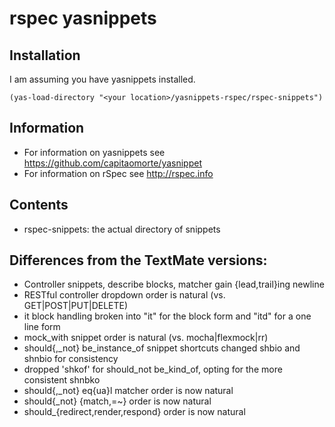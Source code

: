 # rspec yasnippets

## Installation

I am assuming you have yasnippets installed.

    (yas-load-directory "<your location>/yasnippets-rspec/rspec-snippets")

## Information

* For information on yasnippets see https://github.com/capitaomorte/yasnippet
* For information on rSpec see http://rspec.info

## Contents

- rspec-snippets: the actual directory of snippets


## Differences from the TextMate versions:

* Controller snippets, describe blocks, matcher gain {lead,trail}ing newline
* RESTful controller dropdown order is natural (vs. GET|POST|PUT|DELETE)
* it block handling broken into "it" for the block form and "itd" for a
  one line form
* mock_with snippet order is natural (vs. mocha|flexmock|rr)
* should{,_not} be_instance_of snippet shortcuts changed shbio and
  shnbio for consistency
* dropped 'shkof' for should_not be_kind_of, opting for the more
  consistent shnbko
* should{,_not} eq{ua}l matcher order is now natural
* should{_not} {match,=~} order is now natural
* should_{redirect,render,respond} order is now natural
